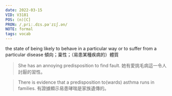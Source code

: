 ```yaml
---
date: 2022-03-15
VID: V3181
POS: (n)[C]
PRON: /ˌpriː.dɪs.pəˈzɪʃ.ən/
NOTE: formal
tags: vocab
---
```


the state of being likely to behave in a particular way or to suffer from a particular disease	傾向；稟性；（易患某種疾病的）體質	

>She has an annoying predisposition to find fault. 她有愛挑毛病這一令人討厭的習性。	

>There is evidence that a predisposition to(wards) asthma runs in families. 有證據顯示易患哮喘是家族遺傳的。